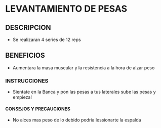 # LEVANTAMIENTO DE PESAS
## DESCRIPCION
- Se realizaran 4 series de 12 reps
## BENEFICIOS
- Aumentara la masa muscular y la resistencia a la hora de alzar peso
### INSTRUCCIONES

- Sientate en la Banca y pon las pesas a tus laterales sube las pesas y empieza!

#### CONSEJOS Y PRECAUCIONES

- No alces mas peso de lo debido podria lessionarte la espalda 